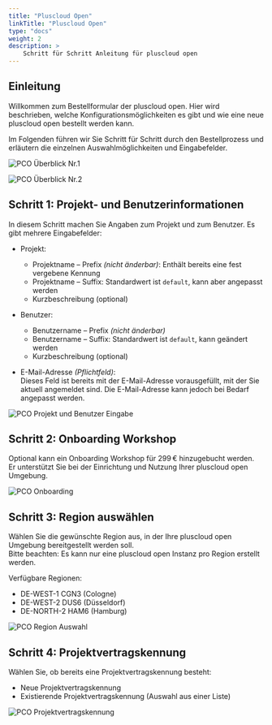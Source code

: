 ```yaml
---
title: "Pluscloud Open"
linkTitle: "Pluscloud Open"
type: "docs"
weight: 2
description: >
    Schritt für Schritt Anleitung für pluscloud open
---
```


## Einleitung

Willkommen zum Bestellformular der pluscloud open. Hier wird beschrieben, welche Konfigurationsmöglichkeiten es gibt und wie eine neue pluscloud open bestellt werden kann.

Im Folgenden führen wir Sie Schritt für Schritt durch den Bestellprozess und erläutern die einzelnen Auswahlmöglichkeiten und Eingabefelder.

![PCO Überblick Nr.1](../img/pco-overview1.png)

![PCO Überblick Nr.2](../img/pco-overview2.png)

## Schritt 1: Projekt- und Benutzerinformationen

In diesem Schritt machen Sie Angaben zum Projekt und zum Benutzer. Es gibt mehrere Eingabefelder:

- Projekt:
  - Projektname – Prefix *(nicht änderbar)*: Enthält bereits eine fest vergebene Kennung  
  - Projektname – Suffix: Standardwert ist `default`, kann aber angepasst werden  
  - Kurzbeschreibung (optional)

- Benutzer:
  - Benutzername – Prefix *(nicht änderbar)*  
  - Benutzername – Suffix: Standardwert ist `default`, kann geändert werden  
  - Kurzbeschreibung (optional)

- E-Mail-Adresse *(Pflichtfeld)*:  
  Dieses Feld ist bereits mit der E-Mail-Adresse vorausgefüllt, mit der Sie aktuell angemeldet sind. Die E-Mail-Adresse kann jedoch bei Bedarf angepasst werden.

![PCO Projekt und Benutzer Eingabe](../img/pco-project.png)

## Schritt 2: Onboarding Workshop

Optional kann ein Onboarding Workshop für 299 € hinzugebucht werden.  
Er unterstützt Sie bei der Einrichtung und Nutzung Ihrer pluscloud open Umgebung.

![PCO Onboarding](../img/pco-region.png)

## Schritt 3: Region auswählen

Wählen Sie die gewünschte Region aus, in der Ihre pluscloud open Umgebung bereitgestellt werden soll.  
Bitte beachten: Es kann nur eine pluscloud open Instanz pro Region erstellt werden.

Verfügbare Regionen:

- DE-WEST-1 CGN3 (Cologne)  
- DE-WEST-2 DUS6 (Düsseldorf)  
- DE-NORTH-2 HAM6 (Hamburg)

![PCO Region Auswahl](../img/pco-onboarding.png)

## Schritt 4: Projektvertragskennung

Wählen Sie, ob bereits eine Projektvertragskennung besteht:

- Neue Projektvertragskennung  
- Existierende Projektvertragskennung (Auswahl aus einer Liste)

![PCO Projektvertragskennung](../img/pco-existing-project.png)

